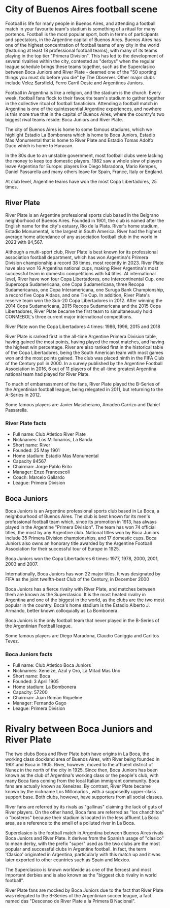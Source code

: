 # City of Buenos Aires football scene
Football is life for many people in Buenos Aires, and attending a football match in your favourite team's stadium is something of a ritual for many portenos.
Football is the most popular sport, both in terms of participants and spectators, in the Argentine capital of Buenos Aires. Buenos Aires has one of the highest concentration of football teams of any city in the world (featuring at least 18 professional football teams), with many of its teams playing in the top tier "Primera Division". This has led to the development of several rivalries within the city, contested as "derbys" when the regular league schedule brings these teams together, such as the Superclasico between Boca Juniors and River Plate - deemed one of the "50 sporting things you must do before you die" by The Observer. Other major clubs include Velez Sarsfield, Ferro Carril Oeste and Argentinos Juniors.

Football in Argentina is like a religion, and the stadium is the church. Every week, football fans flock to their favourite team's stadium to gather together in the collective ritual of football fanaticism. Attending a football match in Argentina is one of the quintessential Argentine experiences, and nowhere is this more true that in the capital of Buenos Aires, where the country's two biggest rival teams reside: Boca Juniors and River Plate.

The city of Buenos Aires is home to some famous stadiums, which we highlight Estadio La Bombonera which is home to Boca Juniors, Estadio Mas Monumental that is home to River Plate and Estadio Tomas Adolfo Duco which is home to Huracan.

In the 80s due to an unstable government, most football clubs were lacking the money to keep top domestic players. 1982 saw a whole slew of players leave Argentina for Europe: players like Diego Maradona, Mario Kempes, Daniel Passarella and many others leave for Spain, France, Italy or England.

At club level, Argentine teams have won the most Copa Libertadores, 25 times.

## River Plate
River Plate is an Argentine professional sports club based in the Belgrano neighborhood of Buenos Aires. Founded in 1901, the club is named after the English name for the city's estuary, Rio de la Plata. River's home stadium, Estadio Monumental, is the largest in South America. River had the highest average home attendance of any association football club in the world in 2023 with 84,567.

Although a multi-sport club, River Plate is best known for its professional association football department, which has won Argentina's Primera Division championship a record 38 times, most recently in 2023. River Plate have also won 16 Argentina national cups, making River Argentina's most successful team in domestic competitions with 54 titles. At international level, River have won four Copa Libertadores, one Intercontinental Cup, one Supercopa Sudamericana, one Copa Sudamericana, three Recopa Sudamericanas, one Copa Interamericana, one Suruga Bank Championship, a record five Copa Aldaos, and one Tie Cup. In addition, River Plate's reserve team won the Sub-20 Copa Libertadores in 2012. After winning the 2014 Copa Sudamericana, 2015 Recopa Sudamericana and the 2015 Copa Libertadores, River Plate became the first team to simultaneously hold CONMEBOL's three current major international competitions.

River Plate won the Copa Libertadores 4 times: 1986, 1996, 2015 and 2018

River Plate is ranked first in the all-time Argentine Primera Division table, having gained the most points, having played the most matches, and having the highest win percentage. River are also ranked first in the historical table of the Copa Libertadores, being the South American team with most games won and the most points gained. The club was  placed ninth in the FIFA Club of the Century poll in 2000. In a survey published by the Argentine Football Association in 2016, 6 out of 11 players of the all-time greatest Argentina national team had played for River Plate.

To much of embarrassment of the fans, River Plate played the B-Series of the Argentinian football league, being relegated in 2011, but returning to the A-Series in 2012.

Some famous players are Javier Mascherano, Amadeo Carrizo and Daniel Passarella.

### River Plate facts
* Full name: Club Atletico River Plate
* Nicknames: Los Millonarios, La Banda
* Short name: River
* Founded: 25 May 1901
* Home stadium: Estadio Mas Monumental
* Capacity 84567
* Chairman: Jorge Pablo Brito
* Manager: Enzo Francescoli
* Coach: Marcelo Gallardo
* League: Primera Division

## Boca Juniors
Boca Juniors is an Argentine professional sports club based in La Boca, a neighbourhood of Buenos Aires. The club is best known for its men's professional football team which, since its promotion in 1913, has always played in the Argentine "Primera Division". The team has won 74 official titles, the most by any Argentine club. National titles won by Boca Juniors include 35 Primera Division championships, and 17 domestic cups. Boca Juniors also owns an honorary title awarded by the Argentine Football Association for their successful tour of Europe in 1925.

Boca Juniors won the Copa Libertadores 6 times: 1977, 1978, 2000, 2001, 2003 and 2007.

Internationally, Boca Juniors has won 22 major titles. It was designated by FIFA as the joint twelfth-best Club of the Century, in December 2000

Boca Juniors has a fierce rivalry with River Plate, and matches between them are known as the Superclasico. It is the most heated rivalry in Argentina and one of the biggest in the world, as the clubs are the two most popular in the country. Boca's home stadium is the Estadio Alberto J. Armando, better known colloquially as La Bombonera.

Boca Juniors is the only football team that never played in the B-Series of the Argentinian Football league.

Some famous players are Diego Maradona, Claudio Caniggia and Carlitos Tevez.

### Boca Juniors facts
* Full name: Club Atletico Boca Juniors
* Nicknames: Xeneize, Azul y Oro, La Mitad Mas Uno
* Short name: Boca
* Founded: 3 April 1905
* Home stadium: La Bombonera
* Capacity: 57200
* Chairman: Juan Roman Riquelme
* Manager: Fernando Gago
* League: Primera Division

# Rivalry between Boca Juniors and River Plate
The two clubs Boca and River Plate both have origins in La Boca, the working class dockland area of Buenos Aires, with River being founded in 1901 and Boca in 1905. River, however, moved to the affluent district of Nunez in the north of the city in 1925. Since then, Boca Juniors has been known as the club of Argentina's working class or the people's club, with many Boca fans coming from the local Italian immigrant community. Boca fans are actually known as Xeneizes. By contrast, River Plate became known by the nickname Los Millonarios , with a supposedly upper-class support base. Both clubs, however, have supporters from all social classes.

River fans are referred by its rivals as "gallinas" claiming the lack of guts of River players. On the other hand, Boca fans are referred as "los chanchitos" o "bosteros" because their stadium is located in the less affluent La Boca area, as a reference to the smell of a polluted river in La Boca.

Superclasico is the football match in Argentina between Buenos Aires rivals Boca Juniors and River Plate. It derives from the Spanish usage of "clasico" to mean derby, with the prefix "super" used as the two clubs are the most popular and successful clubs in Argentine football. In fact, the term 'Clasico' originated in Argentina, particularly with this match up and it was later exported to other countries such as Spain and Mexico.

The Superclasico is known worldwide as one of the fiercest and most important derbies and is also known as the "biggest club rivalry in world football".

River Plate fans are mocked by Boca Juniors due to the fact that River Plate was relegated to the B-Series of the Argentinian soccer league, a fact named das "Descenso de River Plate a la Primera B Nacional".
